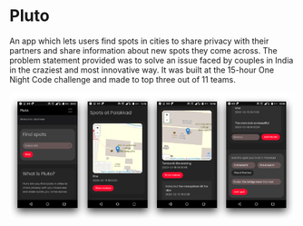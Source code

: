 # Pluto
An app which lets users find spots in cities to share privacy with their partners and share information about new spots they come across. The problem statement provided was to solve an issue faced by couples in India in the craziest and most innovative way. It was built at the 15-hour One Night Code challenge and made to top three out of 11 teams.

![Screenshots](https://raw.githubusercontent.com/AnandBaburajan/Pluto/master/demo.png)

